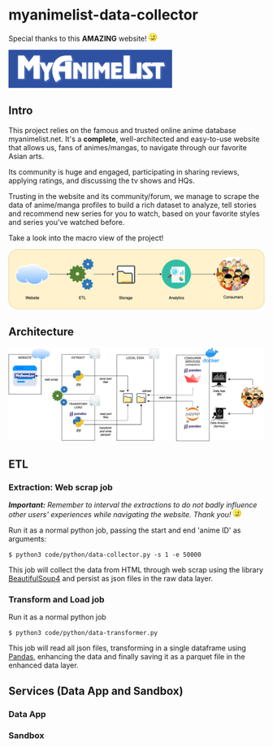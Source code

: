 # myanimelist-data-collector

Special thanks to this **AMAZING** website! ![blink-emoji-README.png](devops/volume/images/blink_emoji.png)

[![mal-logo-README.png](devops/volume/images/myanimelist_logo.png)](https://myanimelist.net/)

## Intro

This project relies on the famous and trusted online anime database myanimelist.net. It's a **complete**, well-architected and easy-to-use website that allows us, fans of animes/mangas, to navigate through our favorite Asian arts.

Its community is huge and engaged, participating in sharing reviews, applying ratings, and discussing the tv shows and HQs.

Trusting in the website and its community/forum, we manage to scrape the data of anime/manga profiles to build a rich dataset to analyze, tell stories and recommend new series for you to watch, based on your favorite styles and series you've watched before.

Take a look into the macro view of the project!

![solutions-macro-view.png](devops/volume/images/solutions-macro-view.png)

## Architecture

![architecture-README.png](devops/volume/images/architecture.png)

## ETL

### Extraction: Web scrap job

***Important:*** *Remember to interval the extractions to do not badly influence other users' experiences while navigating the website. Thank you!* ![blink-emoji-README.png](devops/volume/images/blink_emoji.png)

Run it as a normal python job, passing the start and end 'anime ID' as arguments:

```
$ python3 code/python/data-collector.py -s 1 -e 50000
```

This job will collect the data from HTML through web scrap using the library [BeautifulSoup4](https://pypi.org/project/beautifulsoup4/) and persist as json files in the raw data layer.

### Transform and Load job

Run it as a normal python job

```
$ python3 code/python/data-transformer.py
```

This job will read all json files, transforming in a single dataframe using [Pandas](https://pandas.pydata.org/pandas-docs/stable/index.html), enhancing the data and finally saving it as a parquet file in the enhanced data layer.

## Services (Data App and Sandbox)

### Data App

### Sandbox